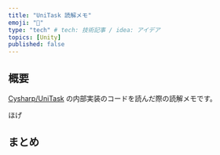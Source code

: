 ```yaml
---
title: "UniTask 読解メモ"
emoji: "💬"
type: "tech" # tech: 技術記事 / idea: アイデア
topics: [Unity]
published: false
---
```


## 概要

[Cysharp/UniTask](https://github.com/Cysharp/UniTask) の内部実装のコードを読んだ際の読解メモです。

ほげ

## まとめ
